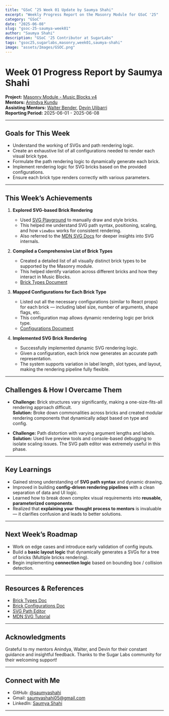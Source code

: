 ```yaml
---
title: "GSoC ’25 Week 01 Update by Saumya Shahi"
excerpt: "Weekly Progress Report on the Masonry Module for GSoC '25"
category: "GSoC"
date: "2025-06-08"
slug: "gsoc-25-saumya-week01"
author: "Saumya Shahi"
description: "GSoC '25 Contributor at SugarLabs"
tags: "gsoc25,sugarlabs,masonry,week01,saumya-shahi"
image: "assets/Images/GSOC.png"
---
```


<!-- markdownlint-disable -->

# Week 01 Progress Report by Saumya Shahi

**Project:** [Masonry Module - Music Blocks v4](https://github.com/sugarlabs/musicblocks-v4)  
**Mentors:** [Anindya Kundu](https://github.com/meganindya/)  
**Assisting Mentors:** [Walter Bender](https://github.com/walterbender/), [Devin Ulibarri](https://github.com/pikurasa/)  
**Reporting Period:** 2025-06-01 - 2025-06-08

---

## Goals for This Week

- Understand the working of SVGs and path rendering logic.
- Create an exhaustive list of all configurations needed to render each visual brick type.
- Formulate the path rendering logic to dynamically generate each brick.
- Implement rendering logic for SVG bricks based on the provided configurations.
- Ensure each brick type renders correctly with various parameters.

---

## This Week’s Achievements

1. **Explored SVG-based Brick Rendering**  
   - Used [SVG Playground](https://yqnn.github.io/svg-path-editor/) to manually draw and style bricks.  
   - This helped me understand SVG path syntax, positioning, scaling, and how `viewBox` works for consistent rendering.  
   - Also referred to the [MDN SVG Docs](https://developer.mozilla.org/en-US/docs/Web/SVG/Tutorials/SVG_from_scratch/Getting_started) for deeper insights into SVG internals.

2. **Compiled a Comprehensive List of Brick Types**  
   - Created a detailed list of all visually distinct brick types to be supported by the Masonry module.  
   - This helped identify variation across different bricks and how they interact in Music Blocks.  
   - [Brick Types Document](https://docs.google.com/document/d/1BswWHadyy4yC3_3vK6KHZnMn0u6jbbYiQ6JQWiqRMLw/edit?tab=t.0)

3. **Mapped Configurations for Each Brick Type**  
   - Listed out all the necessary configurations (similar to React props) for each brick — including label size, number of arguments, shape flags, etc.  
   - This configuration map allows dynamic rendering logic per brick type.  
   - [Configurations Document](https://docs.google.com/document/d/1UJXh3734S138BoTsGulzeTlZXstyvWd6syJK2eclMKI/edit?usp=sharing)

4. **Implemented SVG Brick Rendering**  
   - Successfully implemented dynamic SVG rendering logic.  
   - Given a configuration, each brick now generates an accurate path representation.  
   - The system supports variation in label length, slot types, and layout, making the rendering pipeline fully flexible.

---

## Challenges & How I Overcame Them

- **Challenge:** Brick structures vary significantly, making a one-size-fits-all rendering approach difficult.  
  **Solution:** Broke down commonalities across bricks and created modular rendering components that dynamically adapt based on type and config.

- **Challenge:** Path distortion with varying argument lengths and labels.  
  **Solution:** Used live preview tools and console-based debugging to isolate scaling issues. The SVG path editor was extremely useful in this phase.

---

## Key Learnings

- Gained strong understanding of **SVG path syntax** and dynamic drawing.
- Improved in building **config-driven rendering pipelines** with a clean separation of data and UI logic.
- Learned how to break down complex visual requirements into **reusable, parameterized components**.
- Realized that **explaining your thought process to mentors** is invaluable — it clarifies confusion and leads to better solutions.

---

## Next Week’s Roadmap

- Work on edge cases and introduce early validation of config inputs.
- Build a **basic layout logic**  that dynamically generates a SVGs for a tree of bricks (Multiple bricks rendering).
- Begin implementing **connection logic** based on bounding box / collision detection.

---

## Resources & References

- [Brick Types Doc](https://docs.google.com/document/d/1BswWHadyy4yC3_3vK6KHZnMn0u6jbbYiQ6JQWiqRMLw/edit?tab=t.0)
- [Brick Configurations Doc](https://docs.google.com/document/d/1UJXh3734S138BoTsGulzeTlZXstyvWd6syJK2eclMKI/edit?usp=sharing)
- [SVG Path Editor](https://yqnn.github.io/svg-path-editor/)
- [MDN SVG Tutorial](https://developer.mozilla.org/en-US/docs/Web/SVG/Tutorial)

---

## Acknowledgments

Grateful to my mentors Anindya, Walter, and Devin for their constant guidance and insightful feedback. Thanks to the Sugar Labs community for their welcoming support!

---

## Connect with Me

- GitHub: [@saumyashahi](https://github.com/saumyashahi)
- Gmail: [saumyashahi05@gmail.com](mailto:saumyashahi05@gmail.com)
- LinkedIn: [Saumya Shahi](https://www.linkedin.com/in/saumya-shahi/)

---
